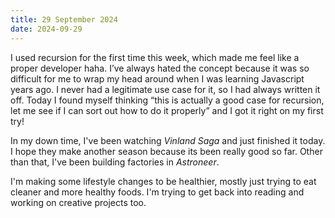 ```yaml
---
title: 29 September 2024
date: 2024-09-29
---
```


I used recursion for the first time this week, which made me feel like a proper developer haha. I’ve always hated the concept because it was so difficult for me to wrap my head around when I was learning Javascript years ago. I never had a legitimate use case for it, so I had always written it off. Today I found myself thinking “this is actually a good case for recursion, let me see if I can sort out how to do it properly” and I got it right on my first try!

In my down time, I've been watching *Vinland Saga* and just finished it today. I hope they make another season because its been really good so far. Other than that, I've been building factories in *Astroneer*.

I'm making some lifestyle changes to be healthier, mostly just trying to eat cleaner and more healthy foods. I'm trying to get back into reading and working on creative projects too.
